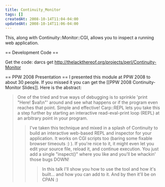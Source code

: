 ```yaml
---
title: Continuity_Monitor
tags: []
createdAt: 2008-10-14T11:04-04:00
updatedAt: 2008-10-14T11:06-04:00
---
```


This, along with Continuity::Monitor::CGI, allows you to inspect a running web application.

== Development Code ==

Get the code: darcs get http://thelackthereof.org/projects/perl/Continuity-Monitor

== PPW 2008 Presentation ==
I presented this module at PPW 2008 to about 30 people. If you missed it you can get the [[PPW 2008 Continuity-Monitor Slides]]. Here is the abstract:

<blockquote>
One of the tried and true ways of debugging is to sprinkle 'print "Here! $val\n"' around and see what happens or if the program even reaches that point. Simple and effective! Carp::REPL lets you take this a step further by starting an interactive read-eval-print loop (REPL) at an arbitrary point in your program.

<blockquote>
I've taken this technique and mixed in a splash of Continuity to build an interactive web-based REPL and inspector for your application. It works on CGI scripts too (baring some fixable browser timeouts :) ). If you're nice to it, it might even let you edit your source file, reload it, and continue execution. You just add a single "inspect()" where you like and you'll be whackin' those bugs DOWN!

<blockquote>
In this talk I'll show you how to use the tool and how it's built... and how you can add to it. And by then it'll be on CPAN :) 


